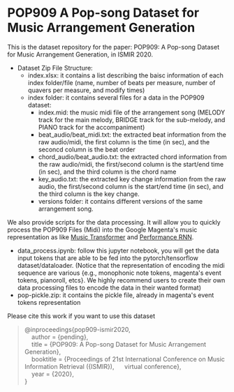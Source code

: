# POP909 A Pop-song Dataset for Music Arrangement Generation
This is the dataset repository for the paper: POP909: A Pop-song Dataset for Music Arrangement Generation, in ISMIR 2020.

* Dataset Zip File Structure:
  * index.xlsx: it contains a list describing the baisc information of each index folder/file (name, number of beats per measure, number of quavers per measure, and modify times)
  * index folder: it contains several files for a data in the POP909 dataset:
    * index.mid: the music midi file of the arrangement song (MELODY track for the main melody, BRIDGE track for the sub-melody, and PIANO track for the accompaniment)
    * beat_audio/beat_midi.txt: the extracted beat information from the raw audio/midi, the first column is the time (in sec), and the seconcd column is the beat order
    * chord_audio/beat_audio.txt: the extracted chord information from the raw audio/midi, the first/second column is the start/end time (in sec), and the third column is the chord name
    * key_audio.txt: the extracted key change information from the raw audio, the first/second column is the start/end time (in sec), and the third column is the key change.
    * versions folder: it contains different versions of the same arrangement song.

We also provide scripts for the data processing. It will allow you to quickly process the POP909 Files (Midi) into the Google Magenta's music representation as like [Music Transformer](https://magenta.tensorflow.org/music-transformer) and [Performance RNN](https://magenta.tensorflow.org/performance-rnn).
* data_process.ipynb: follow this jupyter notebook, you will get the data input tokens that are able to be fed into the pytorch/tensorflow dataset/dataloader.
(Notice that the representation of encoding the midi sequence are various {e.g., monophonic note tokens, magenta's event tokens, pianoroll, etcs}. We highly recommend users to create their own data processing files to encode the data in their wanted format)
* pop-pickle.zip: it contains the pickle file, already in magenta's event tokens representation

Please cite this work if you want to use this dataset

> @inproceedings{pop909-ismir2020, <br>
>  &nbsp;&nbsp;&nbsp;&nbsp;author    = {pending}, <br>
>  &nbsp;&nbsp;&nbsp;&nbsp;title     = {POP909: A Pop-song Dataset for Music Arrangement Generation}, <br>
>  &nbsp;&nbsp;&nbsp;&nbsp;booktitle = {Proceedings of 21st International Conference on Music Information Retrieval ({ISMIR}),
>  &nbsp;&nbsp;&nbsp;&nbsp;             virtual conference}, <br>
>  &nbsp;&nbsp;&nbsp;&nbsp;year      = {2020},<br>
> }<br>
